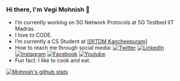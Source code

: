 ### Hi there, I'm Vegi Mohnish 👋

-  I’m currently working on 5G Network Protocols at 5G Testbed IIT Madras.
-  I love to CODE.
-  I’m currently a CS Student at [![IIITDM Kancheepuram]][2]
-  How to reach me through social media: [![Twitter][3.2]][4]  [![LinkedIn][1.2]][1]  [![Instagram][2.2]][3]  [![Facebook][5.2]][5]  [![Youtube][4.2]][6].
-  Fun fact: I like to cook and eat.

[1.2]: https://img.shields.io/badge/linkedin-%230077B5.svg?&style=for-the-badge&logo=linkedin&logoColor=white
[2.2]: https://img.shields.io/badge/instagram-%23E4405F.svg?&style=for-the-badge&logo=instagram&logoColor=white
[3.2]: https://img.shields.io/badge/twitter-%231DA1F2.svg?&style=for-the-badge&logo=twitter&logoColor=white
[4.2]: https://img.shields.io/badge/youtube-%23FF0000.svg?&style=for-the-badge&logo=youtube&logoColor=white"
[5.2]: https://img.shields.io/badge/facebook-%231877F2.svg?&style=for-the-badge&logo=facebook&logoColor=white

[1]: https://www.linkedin.com/in/vegi-mohnish-885b2514a/
[2]: http://iiitdm.ac.in/
[3]: https://www.instagram.com/mohnish_vegi/
[4]: https://twitter.com/MohnishVegi
[5]: https://www.facebook.com/mohnish.vegi/
[6]: https://www.youtube.com/channel/UCCDEMksPpkAQUFUcGYhEWmw/featured?view_as=subscriber

[![Mohnish's github stats](https://github-readme-stats.vercel.app/api?username=VegiMohnish&show_icons=true&theme=radical)](https://github.com/VegiMohnish/github-readme-stats)
